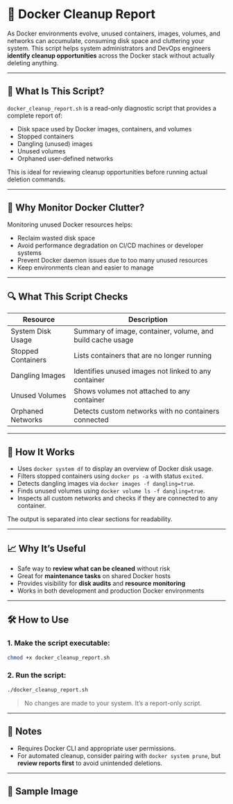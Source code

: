 # 🧹 Docker Cleanup Report

As Docker environments evolve, unused containers, images, volumes, and networks can accumulate, consuming disk space and cluttering your system. This script helps system administrators and DevOps engineers **identify cleanup opportunities** across the Docker stack without actually deleting anything.

---

## 📌 What Is This Script?

`docker_cleanup_report.sh` is a read-only diagnostic script that provides a complete report of:

- Disk space used by Docker images, containers, and volumes  
- Stopped containers  
- Dangling (unused) images  
- Unused volumes  
- Orphaned user-defined networks  

This is ideal for reviewing cleanup opportunities before running actual deletion commands.

---

## 🎯 Why Monitor Docker Clutter?

Monitoring unused Docker resources helps:

- Reclaim wasted disk space  
- Avoid performance degradation on CI/CD machines or developer systems  
- Prevent Docker daemon issues due to too many unused resources  
- Keep environments clean and easier to manage  

---

## 🔍 What This Script Checks

| Resource                | Description                                                             |
|------------------------|-------------------------------------------------------------------------|
| System Disk Usage      | Summary of image, container, volume, and build cache usage              |
| Stopped Containers     | Lists containers that are no longer running                             |
| Dangling Images        | Identifies unused images not linked to any container                    |
| Unused Volumes         | Shows volumes not attached to any container                             |
| Orphaned Networks      | Detects custom networks with no containers connected                    |

---

## 🧠 How It Works

- Uses `docker system df` to display an overview of Docker disk usage.  
- Filters stopped containers using `docker ps -a` with status `exited`.  
- Detects dangling images via `docker images -f dangling=true`.  
- Finds unused volumes using `docker volume ls -f dangling=true`.  
- Inspects all custom networks and checks if they are connected to any container.  

The output is separated into clear sections for readability.

---

## 📈 Why It’s Useful

- Safe way to **review what can be cleaned** without risk  
- Great for **maintenance tasks** on shared Docker hosts  
- Provides visibility for **disk audits** and **resource monitoring**  
- Works in both development and production Docker environments  

---

## 🛠️ How to Use

### 1. Make the script executable:

```bash
chmod +x docker_cleanup_report.sh
```

### 2. Run the script:

```bash
./docker_cleanup_report.sh
```

> No changes are made to your system. It’s a report-only script.

---

## 📄 Notes

- Requires Docker CLI and appropriate user permissions.  
- For automated cleanup, consider pairing with `docker system prune`, but **review reports first** to avoid unintended deletions.  

---

## 📸 Sample Image